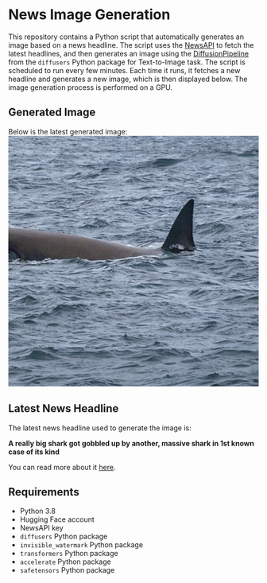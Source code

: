 # News Image Generation
This repository contains a Python script that automatically generates an image based on a news headline. The script uses the [NewsAPI](https://newsapi.org/) to fetch the latest headlines, and then generates an image using the [DiffusionPipeline](https://github.com/huggingface/diffusers) from the `diffusers` Python package for Text-to-Image task.
The script is scheduled to run every few minutes. Each time it runs, it fetches a new headline and generates a new image, which is then displayed below. The image generation process is performed on a GPU.

## Generated Image
Below is the latest generated image:
![Generated Image](image.png)

## Latest News Headline
The latest news headline used to generate the image is:

**A really big shark got gobbled up by another, massive shark in 1st known case of its kind**

You can read more about it [here](https://news.google.com/rss/articles/CBMiywFBVV95cUxPMUFDT2x2MkV5eElGeGNZQXV4TjVXczdIbFVNWW9VUWNtVWVKVTg2eFl2M0xncEJCUjhfdDd5Z0EtTkRNV2xVR1pwdEtxS3J3bVlOc0N4RU1lNnhyeUFxYUNKdzNHRUt4NERwQklUY0VtRFFDblZCU0hwZm1OZHRNNWdLMDB6QU5aNW1BZUpyeGYtNmNRU29hSVpLMXJnZk5mazlRQXhrbm15TnhiZVhvT2U3TG5PRW1XSDgza2p1TjB4RkRqUVdrbnRaaw?oc=5).

## Requirements
- Python 3.8
- Hugging Face account
- NewsAPI key
- `diffusers` Python package
- `invisible_watermark` Python package
- `transformers` Python package
- `accelerate` Python package
- `safetensors` Python package
